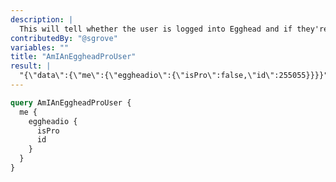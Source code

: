 ```yaml
---
description: |
  This will tell whether the user is logged into Egghead and if they're a pro user.
contributedBy: "@sgrove"
variables: ""
title: "AmIAnEggheadProUser"
result: |
  "{\"data\":{\"me\":{\"eggheadio\":{\"isPro\":false,\"id\":255055}}}}"
---
```


```graphql
query AmIAnEggheadProUser {
  me {
    eggheadio {
      isPro
      id
    }
  }
}

```
